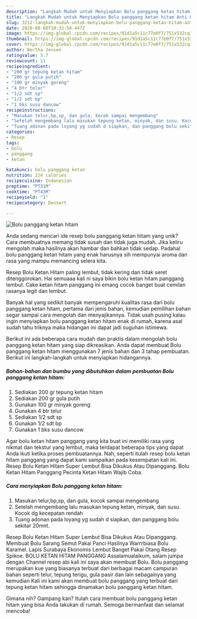 ```yaml
---
description: "Langkah Mudah untuk Menyiapkan Bolu panggang ketan hitam Anti Gagal"
title: "Langkah Mudah untuk Menyiapkan Bolu panggang ketan hitam Anti Gagal"
slug: 3212-langkah-mudah-untuk-menyiapkan-bolu-panggang-ketan-hitam-anti-gagal
date: 2020-08-08T18:33:58.447Z
image: https://img-global.cpcdn.com/recipes/91d1a5c11c77e0f7/751x532cq70/bolu-panggang-ketan-hitam-foto-resep-utama.jpg
thumbnail: https://img-global.cpcdn.com/recipes/91d1a5c11c77e0f7/751x532cq70/bolu-panggang-ketan-hitam-foto-resep-utama.jpg
cover: https://img-global.cpcdn.com/recipes/91d1a5c11c77e0f7/751x532cq70/bolu-panggang-ketan-hitam-foto-resep-utama.jpg
author: Bertha Jensen
ratingvalue: 3.7
reviewcount: 11
recipeingredient:
- "200 gr tepung ketan hitam"
- "200 gr gula putih"
- "100 gr minyak goreng"
- "4 btr telur"
- "1/2 sdt sp"
- "1/2 sdt bp"
- "1 bks susu dancow"
recipeinstructions:
- "Masukan telur,bp,sp, dan gula, kocok sampai mengembang"
- "Setelah mengembang lalu masukan tepung ketan, minyak, dan susu. Kocok dg kecepatan rendah"
- "Tuang adonan pada loyang yg sudah d siapkan, dan panggang bolu sekitar 20mnt."
categories:
- Resep
tags:
- bolu
- panggang
- ketan

katakunci: bolu panggang ketan 
nutrition: 224 calories
recipecuisine: Indonesian
preptime: "PT31M"
cooktime: "PT43M"
recipeyield: "1"
recipecategory: Dessert

---
```



![Bolu panggang ketan hitam](https://img-global.cpcdn.com/recipes/91d1a5c11c77e0f7/751x532cq70/bolu-panggang-ketan-hitam-foto-resep-utama.jpg)

Anda sedang mencari ide resep bolu panggang ketan hitam yang unik? Cara membuatnya memang tidak susah dan tidak juga mudah. Jika keliru mengolah maka hasilnya akan hambar dan bahkan tidak sedap. Padahal bolu panggang ketan hitam yang enak harusnya sih mempunyai aroma dan rasa yang mampu memancing selera kita.

Resep Bolu Ketan Hitam paling lembut, tidak kering dan tidak seret ditenggorokan. Hai semuaaa kali ni saya bikin bolu ketan hitam panggang lembut. Cake ketan hitam panggang ini emang cocok banget buat cemilan rasanya legit dan lembut.

Banyak hal yang sedikit banyak mempengaruhi kualitas rasa dari bolu panggang ketan hitam, pertama dari jenis bahan, kemudian pemilihan bahan segar sampai cara mengolah dan menyajikannya. Tidak usah pusing kalau ingin menyiapkan bolu panggang ketan hitam enak di rumah, karena asal sudah tahu triknya maka hidangan ini dapat jadi suguhan istimewa.


Berikut ini ada beberapa cara mudah dan praktis dalam mengolah bolu panggang ketan hitam yang siap dikreasikan. Anda dapat membuat Bolu panggang ketan hitam menggunakan 7 jenis bahan dan 3 tahap pembuatan. Berikut ini langkah-langkah untuk menyiapkan hidangannya.

<!--inarticleads1-->

##### Bahan-bahan dan bumbu yang dibutuhkan dalam pembuatan Bolu panggang ketan hitam:

1. Sediakan 200 gr tepung ketan hitam
1. Sediakan 200 gr gula putih
1. Gunakan 100 gr minyak goreng
1. Gunakan 4 btr telur
1. Sediakan 1/2 sdt sp
1. Gunakan 1/2 sdt bp
1. Gunakan 1 bks susu dancow


Agar bolu ketan hitam panggang yang kita buat ini memiliki rasa yang nikmat dan tekstur yang lembut, maka terdapat beberapa tips yang dapat Anda ikuti ketika proses pembuatannya. Nah, seperti itulah resep bolu ketan hitam panggang yang dapat kami sampaikan pada kesempatan kali ini. Resep Bolu Ketan Hitam Super Lembut Bisa Dikukus Atau Dipanggang. Bolu Ketan Hitam Panggang Pecinta Ketan Hitam Wajib Coba. 

<!--inarticleads2-->

##### Cara menyiapkan Bolu panggang ketan hitam:

1. Masukan telur,bp,sp, dan gula, kocok sampai mengembang
1. Setelah mengembang lalu masukan tepung ketan, minyak, dan susu. Kocok dg kecepatan rendah
1. Tuang adonan pada loyang yg sudah d siapkan, dan panggang bolu sekitar 20mnt.


Resep Bolu Ketan Hitam Super Lembut Bisa Dikukus Atau Dipanggang. Membuat Bolu Sarang Semut Pakai Panci Hasilnya Warrrbiasa Bolu Karamel. Lapis Surabaya Ekonomis Lembut Banget Pakai Otang Resep Spikoe. BOLU KETAN HITAM PANGGANG Assalamualaikum, salam jumpa dengan Channel resep abi kali ini saya akan membuat Bolu. Bolu panggang merupakan kue yang biasanya terbuat dari berbagai macam campuran bahan seperti telur, tepung terigu, gula pasir dan lain sebagainya yang kemudian Kali ini kami akan membuat bolu panggang yang terbuat dari tepung ketan hitam sehingga dinamakan bolu panggang ketan hitam. 

Gimana nih? Gampang kan? Itulah cara membuat bolu panggang ketan hitam yang bisa Anda lakukan di rumah. Semoga bermanfaat dan selamat mencoba!
